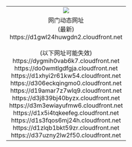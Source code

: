 ﻿<table>
  <tr></tr>
  <tr><td colspan=2 align=center><img src="https://d1gwl24huwgdn2.cloudfront.net/Up/oGate.jpg" /></td></tr>
  <tr><td colspan=2 align=center>网门动态网址<br/>(最新)
<br>https://d1gwl24huwgdn2.cloudfront.net
<br/><br/>(以下网址可能失效)
<br>https://dygmih0vab6k7.cloudfront.net
<br>https://do0wmtlgdfgja.cloudfront.net
<br>https://d1xhyi2r61kw54.cloudfront.net
<br>https://d306eckqingmo0.cloudfront.net
<br>https://d19amar7z7wlq9.cloudfront.net
<br>https://d3j839bj40byzx.cloudfront.net
<br>https://d3m3ewiayufmw6.cloudfront.net
<br>https://d1x5i4tqkeefeg.cloudfront.net
<br>https://d1s3fqos6mj24h.cloudfront.net
<br>https://d1zlqb1bkt59zr.cloudfront.net
<br>https://d37uzny2lw2f50.cloudfront.net
    </td>
  </tr>
</table>
